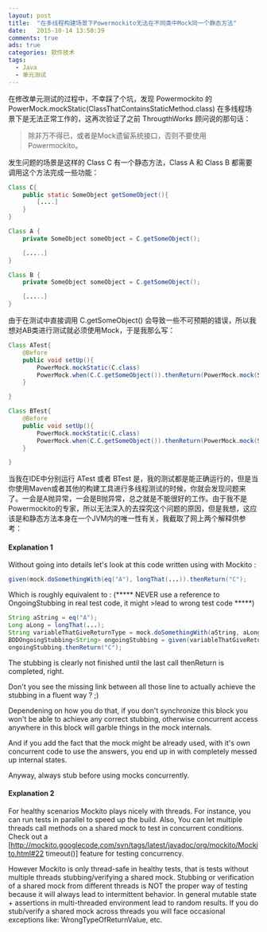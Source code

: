 ```yaml
---
layout: post
title:  "在多线程构建场景下Powermockito无法在不同类中Mock同一个静态方法"
date:   2015-10-14 13:50:39
comments: true
ads: true
categories: 软件技术
tags:
  - Java
  - 单元测试
---
```


在修改单元测试的过程中，不幸踩了个坑，发现 Powermockito 的PowerMock.mockStatic(ClassThatContainsStaticMethod.class) 在多线程场景下是无法正常工作的，这再次验证了之前 ThrougthWorks 顾问说的那句话：

>除非万不得已，或者是Mock遗留系统接口，否则不要使用Powermockito。

<!--more-->

发生问题的场景是这样的 Class C 有一个静态方法，Class A 和 Class B 都需要调用这个方法完成一些功能：

```java
Class C{
	public static SomeObject getSomeObject(){
		[....]
	}
}

Class A {
	private SomeObject someObject = C.getSomeObject();

	[.....]
}

Class B {
	private SomeObject someObject = C.getSomeObject();

	[.....]
}
```

由于在测试中直接调用 C.getSomeObject() 会导致一些不可预期的错误，所以我想对AB类进行测试就必须使用Mock，于是我那么写：

```java
Class ATest{
	@Before
	public void setUp(){
		PowerMock.mockStatic(C.class)
		PowerMock.when(C.C.getSomeObject()).thenReturn(PowerMock.mock(SomeObject.class))
	}

}

Class BTest{
	@Before
	public void setUp(){
		PowerMock.mockStatic(C.class)
		PowerMock.when(C.C.getSomeObject()).thenReturn(PowerMock.mock(SomeObject.class))
	}

}

```

当我在IDE中分别运行 ATest 或者 BTest 是，我的测试都是能正确运行的，但是当你使用Maven或者其他的构建工具进行多线程测试的时候，你就会发现问题来了。一会是A抛异常，一会是B抛异常，总之就是不能很好的工作。由于我不是Powermockito的专家，所以无法深入的去探究这个问题的原因，但是我想，这应该是和静态方法本身在一个JVM内的唯一性有关，我截取了网上两个解释供参考：

#### Explanation 1

Without going into details let's look at this code written using with Mockito :

```java
given(mock.doSomethingWith(eq("A"), longThat(...)).thenReturn("C");
```

Which is roughly equivalent to :
(***** NEVER use a reference to OngoingStubbing in real test code, it might >lead to wrong test code *****)

```java
String aString = eq("A");
Long aLong = longThat(...);
String variableThatGiveReturnType = mock.doSomethingWith(aString, aLong);
BDDOngoingStubbing<String> ongoingStubbing = given(variableThatGiveReturnType);
ongoingStubbing.thenReturn("C");
```

The stubbing is clearly not finished until the last call thenReturn is completed, right.

Don't you see the missing link between all those line to actually achieve the stubbing in a fluent way ? ;)

Dependening on how you do that, if you don't synchronize this block you won't be able to achieve any correct stubbing, otherwise concurrent access anywhere in this block will garble things in the mock internals.

And if you add the fact that the mock might be already used, with it's own concurrent code to use the answers, you end up in with completely messed up internal states.

Anyway, always stub before using mocks concurrently.

#### Explanation 2

For healthy scenarios Mockito plays nicely with threads. For instance, you can run tests in parallel to speed up the build. Also, You can let multiple threads call methods on a shared mock to test in concurrent conditions. Check out a [http://mockito.googlecode.com/svn/tags/latest/javadoc/org/mockito/Mockito.html#22 timeout()] feature for testing concurrency.

However Mockito is only thread-safe in healthy tests, that is tests without multiple threads stubbing/verifying a shared mock. Stubbing or verification of a shared mock from different threads is NOT the proper way of testing because it will always lead to intermittent behavior. In general mutable state + assertions in multi-threaded environment lead to random results. If you do stub/verify a shared mock across threads you will face occasional exceptions like: WrongTypeOfReturnValue, etc.
